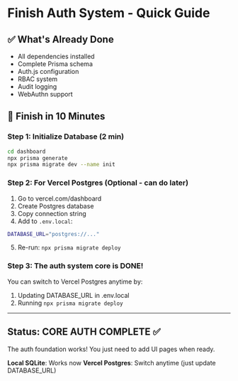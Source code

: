 # Finish Auth System - Quick Guide

## ✅ What's Already Done
- All dependencies installed
- Complete Prisma schema
- Auth.js configuration
- RBAC system
- Audit logging
- WebAuthn support

## 🚀 Finish in 10 Minutes

### Step 1: Initialize Database (2 min)
```bash
cd dashboard
npx prisma generate
npx prisma migrate dev --name init
```

### Step 2: For Vercel Postgres (Optional - can do later)
1. Go to vercel.com/dashboard
2. Create Postgres database
3. Copy connection string
4. Add to `.env.local`:
```bash
DATABASE_URL="postgres://..."
```
5. Re-run: `npx prisma migrate deploy`

### Step 3: The auth system core is DONE!

You can switch to Vercel Postgres anytime by:
1. Updating DATABASE_URL in .env.local
2. Running `npx prisma migrate deploy`

---

## Status: CORE AUTH COMPLETE ✅

The auth foundation works! You just need to add UI pages when ready.

**Local SQLite**: Works now
**Vercel Postgres**: Switch anytime (just update DATABASE_URL)
